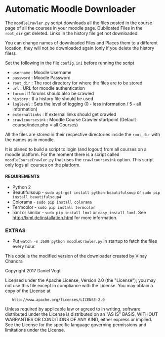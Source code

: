 # Automatic Moodle Downloader

The `moodleCrawler.py` script downloads all the files posted in the course page of all the courses in your moodle page.
Dublicated Files in the `root_dir` get deleted. Links in the history file get not downloaded.

You can change names of downloaded Files and Places them to a different location, they will not be downloaded again (only if you delete the history files).

Set the following in the file `config.ini` before running the script

- `username` : Moodle Username
- `password` : Moodle Password
- `root_dir` : The root directory for where the files are to be stored
- `url` : URL for moodle authentication
- `forum` : If forums should also be crawled
- `history` : If a history file should be used
- `loglevel` : Sets the level of logging (0 - less information / 5 - all information)
- `externallinks` : If external links should get crawled
- `crawlcoursesink` : Moodle Course Crawler startpoint (Default course/index.php = all Courses) 

All the files are stored in their respective directories inside the `root_dir` with the names as in moodle.


It is planed to build a script to login (and logout) from all courses on a moodle platform. For the moment there is a script called `moodleCourseCrawler.py` that uses the `crawlcoursesink` option. This script only logs all courses on the platform.


#### REQUIREMENTS

- Python 2
- Beautifulsoup - `sudo apt-get install python-beautifulsoup` or `sudo pip install beautifulsoup4`
- Colorama - `sudo pip install colorama`
- Termcolor - `sudo pip install termcolor`
- lxml or similar - `sudo pip install lmxl` or `easy_install lxml`. See http://lxml.de/installation.html for more information.

### EXTRAS

- Put `watch -n 3600 python moodleCrawler.py` in startup to fetch the files every hour.



This code is the modified version of the downloader created by Vinay Chandra



  Copyright 2017 Daniel Vogt

   Licensed under the Apache License, Version 2.0 (the "License");
   you may not use this file except in compliance with the License.
   You may obtain a copy of the License at

       http://www.apache.org/licenses/LICENSE-2.0

   Unless required by applicable law or agreed to in writing, software
   distributed under the License is distributed on an "AS IS" BASIS,
   WITHOUT WARRANTIES OR CONDITIONS OF ANY KIND, either express or implied.
   See the License for the specific language governing permissions and
   limitations under the License.
